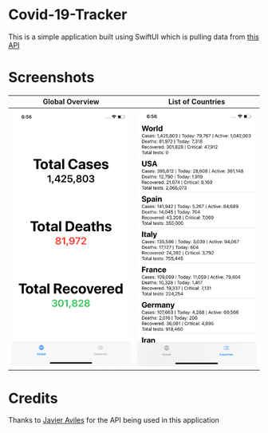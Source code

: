 # Covid-19-Tracker

This is a simple application built using SwiftUI which is pulling data from [this API](https://github.com/javieraviles/covidAPI)

# Screenshots

Global Overview             |  List of Countries
:-------------------------:|:-------------------------:
![Main Page](https://github.com/nihaal419/Covid-19-Tracker/raw/master/Screenshots/Home%20Page.png)  |  ![Countries List](https://github.com/nihaal419/Covid-19-Tracker/raw/master/Screenshots/Countries%20List.png)

# Credits

Thanks to [Javier Aviles](https://github.com/javieraviles) for the API being used in this application
